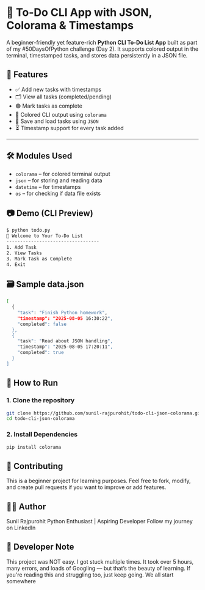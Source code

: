 # 📝 To-Do CLI App with JSON, Colorama & Timestamps

A beginner-friendly yet feature-rich **Python CLI To-Do List App** built as part of my #50DaysOfPython challenge (Day 2). It supports colored output in the terminal, timestamped tasks, and stores data persistently in a JSON file.

## 📌 Features

- ✅ Add new tasks with timestamps
- 🗂️ View all tasks (completed/pending)
- 🟢 Mark tasks as complete
- 🧠 Colored CLI output using `colorama`
- 💾 Save and load tasks using `JSON`
- ⏳ Timestamp support for every task added

---

## 🛠️ Modules Used

- `colorama` – for colored terminal output  
- `json` – for storing and reading data  
- `datetime` – for timestamps  
- `os` – for checking if data file exists


## 📷 Demo (CLI Preview)

```bash
$ python todo.py
📝 Welcome to Your To-Do List
----------------------------------
1. Add Task
2. View Tasks
3. Mark Task as Complete
4. Exit
```
## 🗃 Sample data.json
```bash
[
  {
    "task": "Finish Python homework",
    "timestamp": "2025-08-05 16:30:22",
    "completed": false
  },
  {
    "task": "Read about JSON handling",
    "timestamp": "2025-08-05 17:20:11",
    "completed": true
  }
]
```

## 🚀 How to Run

### 1. Clone the repository

```bash
git clone https://github.com/sunil-rajpurohit/todo-cli-json-colorama.git
cd todo-cli-json-colorama


```

### 2. Install Dependencies
```bash
pip install colorama
```

## 🤝 Contributing
This is a beginner project for learning purposes. Feel free to fork, modify, and create pull requests if you want to improve or add features.

## 👨‍💻 Author
Sunil Rajpurohit
Python Enthusiast | Aspiring Developer
Follow my journey on LinkedIn

## 💬 Developer Note
This project was NOT easy. I got stuck multiple times.
It took over 5 hours, many errors, and loads of Googling — but that’s the beauty of learning.
If you're reading this and struggling too, just keep going. We all start somewhere
